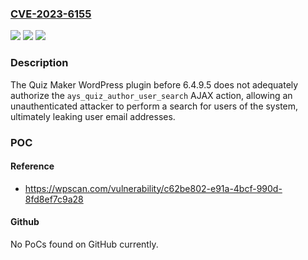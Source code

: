 ### [CVE-2023-6155](https://cve.mitre.org/cgi-bin/cvename.cgi?name=CVE-2023-6155)
![](https://img.shields.io/static/v1?label=Product&message=Quiz%20Maker&color=blue)
![](https://img.shields.io/static/v1?label=Version&message=0%3C%206.4.9.5%20&color=brighgreen)
![](https://img.shields.io/static/v1?label=Vulnerability&message=CWE-200%20Information%20Exposure&color=brighgreen)

### Description

The Quiz Maker WordPress plugin before 6.4.9.5 does not adequately authorize the `ays_quiz_author_user_search` AJAX action, allowing an unauthenticated attacker to perform a search for users of the system, ultimately leaking user email addresses.

### POC

#### Reference
- https://wpscan.com/vulnerability/c62be802-e91a-4bcf-990d-8fd8ef7c9a28

#### Github
No PoCs found on GitHub currently.

